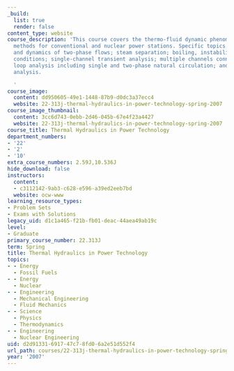 ```yaml
---
_build:
  list: true
  render: false
content_type: website
course_description: 'This course covers the thermo-fluid dynamic phenomena and analysis
  methods for conventional and nuclear power stations. Specific topics include: kinematics
  and dynamics of two-phase flows; steam separation; boiling, instabilities, and critical
  conditions; single-channel transient analysis; multiple channels connected at plena;
  loop analysis including single and two-phase natural circulation; and subchannel
  analysis.

  '
course_image:
  content: dd950605-49e1-1448-87b9-d0dc3a37ecc4
  website: 22-313j-thermal-hydraulics-in-power-technology-spring-2007
course_image_thumbnail:
  content: 3cc6d743-0ebb-2d46-045b-67e4f23a4427
  website: 22-313j-thermal-hydraulics-in-power-technology-spring-2007
course_title: Thermal Hydraulics in Power Technology
department_numbers:
- '22'
- '2'
- '10'
extra_course_numbers: 2.59J,10.536J
hide_download: false
instructors:
  content:
  - c3112142-9ab3-c628-e596-a39ed2eeb7bd
  website: ocw-www
learning_resource_types:
- Problem Sets
- Exams with Solutions
legacy_uid: d1c1a465-f21b-fb01-deac-44aea49ab19c
level:
- Graduate
primary_course_number: 22.313J
term: Spring
title: Thermal Hydraulics in Power Technology
topics:
- - Energy
  - Fossil Fuels
- - Energy
  - Nuclear
- - Engineering
  - Mechanical Engineering
  - Fluid Mechanics
- - Science
  - Physics
  - Thermodynamics
- - Engineering
  - Nuclear Engineering
uid: d2d91331-6917-47c7-8fd0-6a2e51d552f4
url_path: courses/22-313j-thermal-hydraulics-in-power-technology-spring-2007
year: '2007'
---
```

